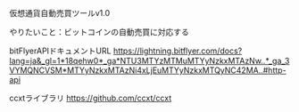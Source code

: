 仮想通貨自動売買ツールv1.0

やりたいこと：ビットコインの自動売買に対応する

bitFlyerAPIドキュメントURL
https://lightning.bitflyer.com/docs?lang=ja&_gl=1*18qehw0*_ga*NTU3MTYzMTMuMTYyNzkxMTAzNw..*_ga_3VYMQNCVSM*MTYyNzkxMTAzNi4xLjEuMTYyNzkxMTQyNC42MA..#http-api


ccxtライブラリ
https://github.com/ccxt/ccxt